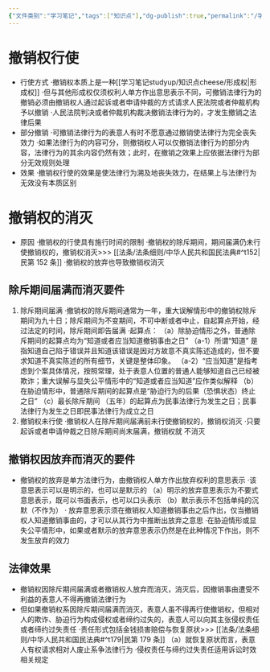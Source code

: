 ```yaml
---
{"文件类别":"学习笔记","tags":["知识点"],"dg-publish":true,"permalink":"/学习笔记studyup/知识点cheese/撤销权/","dgPassFrontmatter":true,"noteIcon":"","created":"2024-07-18T16:21:13.182+08:00","updated":"2024-09-30T11:34:48.623+08:00"}
---
```


# 撤销权行使
- 行使方式
·撤销权本质上是⼀种[[学习笔记studyup/知识点cheese/形成权\|形成权]]
·但与其他形成权仅须权利人单方作出意思表示不同，可撤销法律行为的撤销必须由撤销权人通过起诉或者申请仲裁的方式请求人民法院或者仲裁机构予以撤销
·人民法院判决或者仲裁机构裁决撤销法律行为的，才发生撤销之法律后果
- 部分撤销
·可撤销法律行为的表意人有时不愿意通过撤销使法律行为完全丧失效力
·如果法律行为的内容可分，则撤销权人可以仅撤销法律行为的部分内容，法律行为的其余内容仍然有效；此时，在撤销之效果上应依据法律行为部分无效规则处理
- 效果
·撤销权行使的效果是使法律行为溯及地丧失效力，在结果上与法律行为无效没有本质区别
# 撤销权的消灭
- 原因
·撤销权的行使具有施行时间的限制
·撤销权的除斥期间，期间届满仍未行使撤销权的，撤销权消灭>>> [[法条/法条细则/中华人民共和国民法典#^t152\|民第 152 条]]
·撤销权的放弃也导致撤销权消灭
## 除斥期间届满而消灭要件
1. 除斥期间届满
·撤销权的除斥期间通常为一年，重大误解情形中的撤销权除斥期间为九十日；除斥期间为不变期间，不可中断或者中止，自起算点开始，经过法定的时间，除斥期间即告届满
·起算点：
（a）除胁迫情形之外，普通除斥期间的起算点均为“知道或者应当知道撤销事由之日”
（a-1）所谓“知道” 是指知道自己陷于错误并且知道该错误是因对方故意不真实陈述造成的，但不要求知道不真实陈述的所有细节，关键是整体印象。
（a-2）“应当知道”是指考虑到个案具体情况，按照常理，处于表意人位置的普通人能够知道自己已经被欺诈；重⼤误解与显失公平情形中的“知道或者应当知道”应作类似解释
（b）在胁迫情形中，普通除斥期间的起算点是“胁迫行为的后果（恐惧状态）终止之日”
（c）最长除斥期间 （五年）的起算点为民事法律行为发生之日；民事法律行为发生之日即民事法律行为成立之日
2. 撤销权未行使
·撤销权人在除斥期间届满前未行使撤销权的，撤销权消灭
·只要起诉或者申请仲裁之日除斥期间尚末届满，撤销权就 不消灭
## 撤销权因放弃而消灭的要件
- 撤销权的放弃是单方法律行为，由撤销权人单方作出放弃权利的意思表示
·该意思表示可以是明示的，也可以是默示的
（a）明示的放弃意思表示为不要式意思表示，既可以书面表示，也可以口头表示
（b）默示表示不包括单纯的沉默（不作为）
· 放弃意思表示须在撤销权人知道撤销事由之后作出，仅当撤销权人知道撤销事由的，才可以从其行为中推断出放弃之意思
·在胁迫情形或显失公平情形中，如果或者默示的放弃意思表示仍然是在此种情况下作出，则不发生放弃的效力
## 法律效果
- 撤销权因除斥期间届满或者撤销权人放弃而消灭，消灭后，因撤销事由遭受不利益的表意人不得再撤销法律行为
- 但如果撤销权系因除斥期间届满而消灭，表意人虽不得再行使撤销权，但相对人的欺诈、胁迫行为构成侵权或者缔约过失的，表意人可以向其主张侵权责任或者缔约过失责任
·责任形式包括金钱损害赔偿与恢复原状>>> [[法条/法条细则/中华人民共和国民法典#^t179\|民第 179 条]]
（a）就恢复原状而言，表意人有权请求相对人废止系争法律行为
·侵权责任与缔约过失责任适用诉讼时效相关规定
